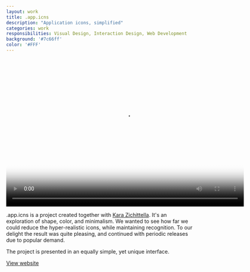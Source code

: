 ```yaml
---
layout: work
title: .app.icns
description: "Application icons, simplified"
categories: work
responsibilities: Visual Design, Interaction Design, Web Development
background: '#7c66ff'
color: '#FFF'
---
```


<div>
  <video id="appicns" class="browser_img" title="Application icons, simplified"
    preload="auto" width="640" height="400" poster="{{ site.root }}/work/appicns/appicns.jpg" data-setup="{}">
    <source src="{{ site.root }}/work/appicns/appicns.mp4" type='video/mp4'>
    <source src="{{ site.root }}/work/appicns/appicns.webm" type='video/webm'>
  </video>
</div>

.app.icns is a project created together with <a href="http://kara-z.com" rel="external">Kara Zichittella</a>. It's an exploration of shape, color, and minimalism. We wanted to see how far we could reduce the hyper-realistic icons, while maintaining recognition. To our delight the result was quite pleasing, and continued with periodic releases due to popular demand.

The project is presented in an equally simple, yet unique interface.

<a href="http://appicns.com" class="button" rel="external">View website</a>